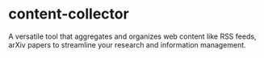 # content-collector
A versatile tool that aggregates and organizes web content like RSS feeds, arXiv papers to streamline your research and information management.
